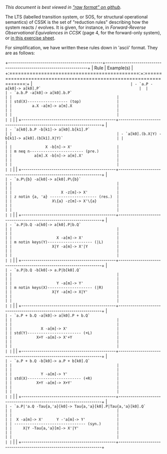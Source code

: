 _This document is best viewed in ["raw format" on github](https://raw.githubusercontent.com/CinRC/IRDC-CCSK/dev/docs/lts.md)._

The LTS (labelled transition system, or SOS, for structural operational semantics) of CSSK is the set of "reduction rules" describing how the system reacts / evolves.
It is given, for instance, in _Forward-Reverse Observational Equivalences in CCSK_ (page 4, for the forward-only system), or [in this exercise sheet](https://github.com/CinRC/Exercises-on-CCS-CCSK-and-RCCS/blob/master/exercises_2/main.pdf).

For simplification, we have written these rules down in 'ascii' format.
They are as follows:

+-----------------------------------------------+---------------------------------------------------------------------+
| Rule                                          | Example(s)                                                          |
+:=============================================:+:===================================================================:+
|```                                            | - `a.P -a[k0]-> a[k0].P`                                            | 
|                                               | - `a.b.P -a[k0]-> a[k0].b.P`                                        |
|                                               |                                                                     |
| std(X)------------------ (top)                |                                                                     |
|         a.X -a[m]-> a[m].X                    |                                                                     |
|                                               |                                                                     |
|                                               |                                                                     |
|```                                            |                                                                     |
+-----------------------------------------------+---------------------------------------------------------------------+
|```                                            | - `a[k0].b.P -b[k1]-> a[k0].b[k1].P`                                |
|                                               | - `a[k0].(b.X|Y) -b[k1]-> a[k0].(b[k1].X|Y)`                        |
|                                               |                                                                     |
|               X -b[n]-> X'                    |                                                                     |
| m neq n------------------------ (pre.)        |                                                                     |
|          a[m].X -b[n]-> a[m].X'               |                                                                     |
|                                               |                                                                     |
|                                               |                                                                     |
|```                                            |                                                                     |
+-----------------------------------------------+---------------------------------------------------------------------+
| ```                                           | - `a.P\{b} -a[k0]-> a[k0].P\{b}`                                    |
|                                               |                                                                     |
|                                               |                                                                     |
|                      X -z[m]-> X'             |                                                                     |
| z notin {a, 'a} --------------------- (res.)  |                                                                     |
|                  X\{a} -z[m]-> X'\{a}         |                                                                     |
|                                               |                                                                     |
|                                               |                                                                     |
| ```                                           |                                                                     |
+-----------------------------------------------+---------------------------------------------------------------------+
| ```                                           | - `a.P|b.Q -a[k0]-> a[k0].P|b.Q`                                    |
|                                               |                                                                     |
|                                               |                                                                     |
|                    X -a[m]-> X'               |                                                                     |
| m notin keys(Y)-------------------- (|L)      |                                                                     |
|                  X|Y -a[m]-> X'|Y             |                                                                     |
|                                               |                                                                     |
|                                               |                                                                     |
| ```                                           |                                                                     |
+-----------------------------------------------+---------------------------------------------------------------------+
| ```                                           | - `a.P|b.Q -b[k0]-> a.P|b[k0].Q`                                    |
|                                               |                                                                     |
|                                               |                                                                     |
|                    Y -a[m]-> Y'               |                                                                     |
| m notin keys(X)-------------------- (|R)      |                                                                     |
|                  X|Y -a[m]-> X|Y'             |                                                                     |
|                                               |                                                                     |
|                                               |                                                                     |
| ```                                           |                                                                     |
+-----------------------------------------------+---------------------------------------------------------------------+
| ```                                           | - `a.P + b.Q -a[k0]-> a[k0].P + b.Q`                                |
|                                               |                                                                     |
|                                               |                                                                     |
|             X -a[m]-> X'                      |                                                                     |
| std(Y)------------------------ (+L)           |                                                                     |
|           X+Y -a[m]-> X'+Y                    |                                                                     |
|                                               |                                                                     |
|                                               |                                                                     |
| ```                                           |                                                                     |
+-----------------------------------------------+---------------------------------------------------------------------+
| ```                                           | - `a.P + b.Q -b[k0]-> a.P + b[k0].Q`                                |
|                                               |                                                                     |
|                                               |                                                                     |
|             Y -a[m]-> Y'                      |                                                                     |
| std(X)------------------------ (+R)           |                                                                     |
|           X+Y -a[m]-> X+Y'                    |                                                                     |
|                                               |                                                                     |
|                                               |                                                                     |
| ```                                           |                                                                     |
+-----------------------------------------------+---------------------------------------------------------------------+
| ```                                           | - `a.P|'a.Q -Tau{a,'a}[k0]-> Tau{a,'a}[k0].P|Tau{a,'a}[k0].Q`       |
|                                               |                                                                     |
|                                               |                                                                     |
|  X -a[m]-> X'      Y -'a[m]-> Y'              |                                                                     |
| -------------------------------- (syn.)       |                                                                     |
|     X|Y -Tau{a,'a}[m]-> X'|Y'                 |                                                                     |
|                                               |                                                                     |
|                                               |                                                                     |
| ```                                           |                                                                     |
+-----------------------------------------------+---------------------------------------------------------------------+
